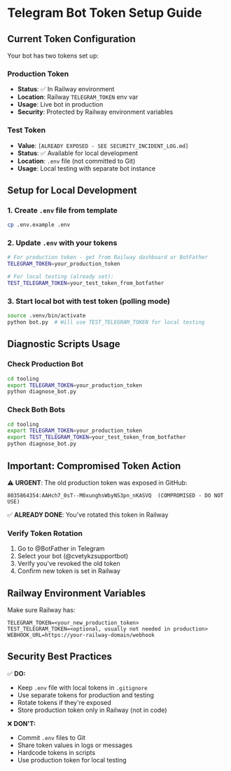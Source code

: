 # Telegram Bot Token Setup Guide

## Current Token Configuration

Your bot has two tokens set up:

### Production Token
- **Status**: ✅ In Railway environment
- **Location**: Railway `TELEGRAM_TOKEN` env var
- **Usage**: Live bot in production
- **Security**: Protected by Railway environment variables

### Test Token
- **Value**: `[ALREADY EXPOSED - SEE SECURITY_INCIDENT_LOG.md]`
- **Status**: ✅ Available for local development
- **Location**: `.env` file (not committed to Git)
- **Usage**: Local testing with separate bot instance

## Setup for Local Development

### 1. Create `.env` file from template
```bash
cp .env.example .env
```

### 2. Update `.env` with your tokens
```bash
# For production token - get from Railway dashboard or BotFather
TELEGRAM_TOKEN=your_production_token

# For local testing (already set):
TEST_TELEGRAM_TOKEN=your_test_token_from_botfather
```

### 3. Start local bot with test token (polling mode)
```bash
source .venv/bin/activate
python bot.py  # Will use TEST_TELEGRAM_TOKEN for local testing
```

## Diagnostic Scripts Usage

### Check Production Bot
```bash
cd tooling
export TELEGRAM_TOKEN=your_production_token
python diagnose_bot.py
```

### Check Both Bots
```bash
cd tooling
export TELEGRAM_TOKEN=your_production_token
export TEST_TELEGRAM_TOKEN=your_test_token_from_botfather
python diagnose_bot.py
```

## Important: Compromised Token Action

⚠️ **URGENT**: The old production token was exposed in GitHub:
```
8035864354:AAHch7_0sT--M0xunghsWbyNS3pn_nKASVQ  (COMPROMISED - DO NOT USE)
```

✅ **ALREADY DONE**: You've rotated this token in Railway

### Verify Token Rotation
1. Go to @BotFather in Telegram
2. Select your bot (@cvetykzsupportbot)
3. Verify you've revoked the old token
4. Confirm new token is set in Railway

## Railway Environment Variables

Make sure Railway has:
```
TELEGRAM_TOKEN=<your_new_production_token>
TEST_TELEGRAM_TOKEN=<optional, usually not needed in production>
WEBHOOK_URL=https://your-railway-domain/webhook
```

## Security Best Practices

✅ **DO:**
- Keep `.env` file with local tokens in `.gitignore`
- Use separate tokens for production and testing
- Rotate tokens if they're exposed
- Store production token only in Railway (not in code)

❌ **DON'T:**
- Commit `.env` files to Git
- Share token values in logs or messages
- Hardcode tokens in scripts
- Use production token for local testing
